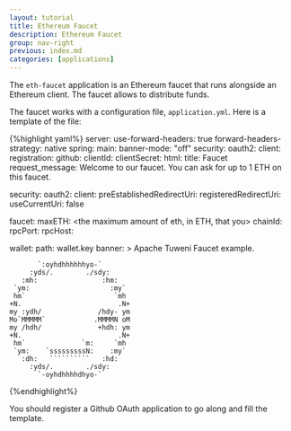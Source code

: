 ```yaml
---
layout: tutorial
title: Ethereum Faucet
description: Ethereum Faucet
group: nav-right
previous: index.md
categories: [applications]
---
```


The `eth-faucet` application is an Ethereum faucet that runs alongside an Ethereum client. The faucet allows to distribute funds.

The faucet works with a configuration file, `application.yml`. Here is a template of the file:

{%highlight yaml%}
server:
  use-forward-headers: true
  forward-headers-strategy: native
spring:
  main:
    banner-mode: "off"
  security:
    oauth2:
      client:
        registration:
          github:
            clientId: <your github client ID>
            clientSecret: <your github client secret>
html:
  title: Faucet
  request_message: Welcome to our faucet. You can ask for up to 1 ETH on this faucet.

security:
  oauth2:
    client:
      preEstablishedRedirectUri: <registered github redirect URI>
      registeredRedirectUri: <registered github redirect URI>
      useCurrentUri: false

faucet:
  maxETH: <the maximum amount of eth, in ETH, that you>
  chainId: <chain id of your network>
  rpcPort: <Ethereum client RPC port>
  rpcHost: <Ethereum client RPC host>

wallet:
  path: wallet.key
banner: >
  Apache Tuweni Faucet example.

           `:oyhdhhhhhhyo-`
         :yds/.        ./sdy:
       :mh:                :hm:
     `ym:                    :my`
     hm`                      `mh
    +N.                        .N+
    my :ydh/              /hdy- ym
    Mo`MMMMM`            .MMMMN oM
    my /hdh/              +hdh: ym
    +N.                        .N+
     hm`              `m:     `mh
     `ym:    `sssssssssN:    :my`
       :dh:   ``````````   :hd:
         :yds/.        ./sdy:
           `-oyhdhhhhdhyo-`
{%endhighlight%}

You should register a Github OAuth application to go along and fill the template.